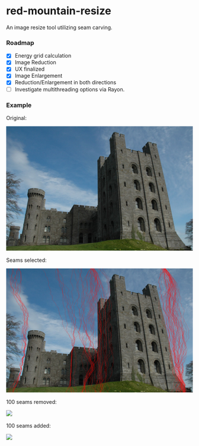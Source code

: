 # red-mountain-resize
An image resize tool utilizing seam carving.

### Roadmap
- [x] Energy grid calculation
- [x] Image Reduction
- [x] UX finalized
- [x] Image Enlargement
- [x] Reduction/Enlargement in both directions
- [ ] Investigate multithreading options via Rayon.

### Example

Original:

<img src="images/castle.jpg" width="512">

Seams selected:

<img src="images/debug.png" width="512">

100 seams removed:

<img src="images/shrink.jpg" width="487">

100 seams added:

<img src="images/grow.jpg" width="537">
